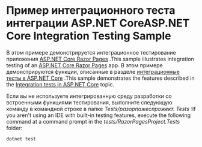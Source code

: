 # <a name="aspnet-core-integration-testing-sample"></a><span data-ttu-id="8b436-101">Пример интеграционного теста интеграции ASP.NET Core</span><span class="sxs-lookup"><span data-stu-id="8b436-101">ASP.NET Core Integration Testing Sample</span></span>

<span data-ttu-id="8b436-102">В этом примере демонстрируется интеграционное тестирование приложения [ASP.NET Core Razor Pages](https://docs.microsoft.com/aspnet/core/mvc/razor-pages) .</span><span class="sxs-lookup"><span data-stu-id="8b436-102">This sample illustrates integration testing of an [ASP.NET Core Razor Pages](https://docs.microsoft.com/aspnet/core/mvc/razor-pages) app.</span></span> <span data-ttu-id="8b436-103">В этом примере демонстрируются функции, описанные в разделе [интеграционные тесты в ASP.NET Core](https://docs.microsoft.com/aspnet/core/test/integration-tests) .</span><span class="sxs-lookup"><span data-stu-id="8b436-103">This sample demonstrates the features described in the [Integration tests in ASP.NET Core](https://docs.microsoft.com/aspnet/core/test/integration-tests) topic.</span></span>

<span data-ttu-id="8b436-104">Если вы не используете интегрированную среду разработки со встроенными функциями тестирования, выполните следующую команду в командной строке в папке *Tests/разорпажеспрожект. Tests* :</span><span class="sxs-lookup"><span data-stu-id="8b436-104">If you aren't using an IDE with built-in testing features, execute the following command at a command prompt in the *tests/RazorPagesProject.Tests* folder:</span></span>

```console
dotnet test
```
